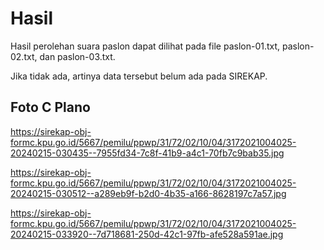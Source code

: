 # Hasil

Hasil perolehan suara paslon dapat dilihat pada file paslon-01.txt, paslon-02.txt, dan paslon-03.txt.

Jika tidak ada, artinya data tersebut belum ada pada SIREKAP.

## Foto C Plano

https://sirekap-obj-formc.kpu.go.id/5667/pemilu/ppwp/31/72/02/10/04/3172021004025-20240215-030435--7955fd34-7c8f-41b9-a4c1-70fb7c9bab35.jpg

https://sirekap-obj-formc.kpu.go.id/5667/pemilu/ppwp/31/72/02/10/04/3172021004025-20240215-030512--a289eb9f-b2d0-4b35-a166-8628197c7a57.jpg

https://sirekap-obj-formc.kpu.go.id/5667/pemilu/ppwp/31/72/02/10/04/3172021004025-20240215-033920--7d718681-250d-42c1-97fb-afe528a591ae.jpg

